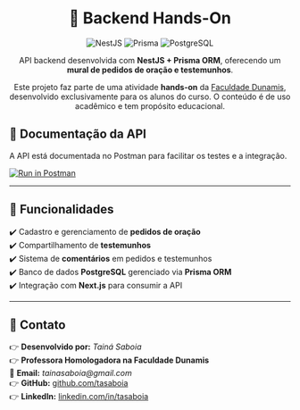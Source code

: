 <h1 align="center">🚀 Backend Hands-On</h1>

<p align="center">
  <img src="https://img.shields.io/badge/NestJS-E0234E?style=for-the-badge&logo=nestjs&logoColor=white" alt="NestJS" />
  <img src="https://img.shields.io/badge/Prisma-2D3748?style=for-the-badge&logo=prisma&logoColor=white" alt="Prisma" />
  <img src="https://img.shields.io/badge/PostgreSQL-336791?style=for-the-badge&logo=postgresql&logoColor=white" alt="PostgreSQL" />
  
</p>

<p align="center">
  API backend desenvolvida com <strong>NestJS + Prisma ORM</strong>, oferecendo um <strong>mural de pedidos de oração e testemunhos</strong>. <br />

</p>

<p align="center">
  Este projeto faz parte de uma atividade <strong>hands-on</strong> da <a href="https://www.faculdadedunamis.com.br/">Faculdade Dunamis</a>, 
  desenvolvido exclusivamente para os alunos do curso. O conteúdo é de uso acadêmico e tem propósito educacional.
</p>

## 📖 Documentação da API

A API está documentada no Postman para facilitar os testes e a integração.

[![Run in Postman](https://run.pstmn.io/button.svg)](https://documenter.getpostman.com/view/20143935/2sAYkBthDi)

---

## 🌟 **Funcionalidades**

✔️ Cadastro e gerenciamento de **pedidos de oração**  
✔️ Compartilhamento de **testemunhos**  
✔️ Sistema de **comentários** em pedidos e testemunhos  
✔️ Banco de dados **PostgreSQL** gerenciado via **Prisma ORM**  
✔️ Integração com **Next.js** para consumir a API

---

## 🚀 **Contato**

👉 **Desenvolvido por:** _Tainá Saboia_  
👉 **Professora Homologadora na Faculdade Dunamis**  
📧 **Email:** _tainasaboia@gmail.com_  
👉 **GitHub:** [github.com/tasaboia](https://github.com/tasaboia)  
👉 **LinkedIn:** [linkedin.com/in/tasaboia](https://linkedin.com/in/tasaboia)
